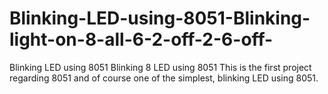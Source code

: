 # Blinking-LED-using-8051-Blinking-light-on-8-all-6-2-off-2-6-off-
Blinking LED using 8051 Blinking 8 LED using 8051 This is the first project regarding 8051 and of course one of the simplest, blinking LED using 8051.
